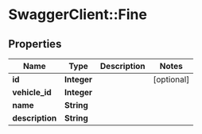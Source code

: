 # SwaggerClient::Fine

## Properties
Name | Type | Description | Notes
------------ | ------------- | ------------- | -------------
**id** | **Integer** |  | [optional] 
**vehicle_id** | **Integer** |  | 
**name** | **String** |  | 
**description** | **String** |  | 


